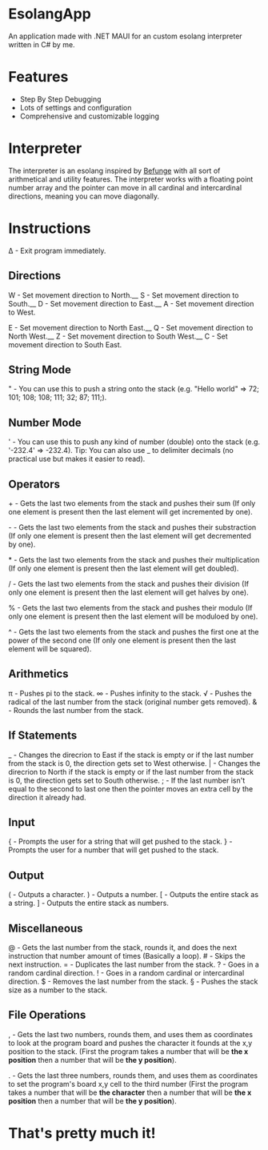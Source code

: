 # EsolangApp
An application made with .NET MAUI for an custom esolang interpreter written in C# by me.

# Features
- Step By Step Debugging
- Lots of settings and configuration
- Comprehensive and customizable logging

# Interpreter
The interpreter is an esolang inspired by [Befunge](https://en.m.wikipedia.org/wiki/Befunge) with all sort of arithmetical and utility features. The interpreter works with a floating point number array and the pointer can move in all cardinal and intercardinal directions, meaning you can move diagonally.

# Instructions
∆ - Exit program immediately.

## Directions
W - Set movement direction to North.__
S - Set movement direction to South.__
D - Set movement direction to East.__
A - Set movement direction to West.

E - Set movement direction to North East.__
Q - Set movement direction to North West.__
Z - Set movement direction to South West.__
C - Set movement direction to South East.

## String Mode
" - You can use this to push a string onto the stack (e.g. "Hello world" => 72; 101; 108; 108; 111; 32; 87; 111;).

## Number Mode
' - You can use this to push any kind of number (double) onto the stack (e.g. '-232.4' => -232.4).
Tip: You can also use _ to delimiter decimals (no practical use but makes it easier to read).

## Operators
\+ - Gets the last two elements from the stack and pushes their sum (If only one element is present then the last element will get incremented by one).

\- - Gets the last two elements from the stack and pushes their substraction (If only one element is present then the last element will get decremented by one).

\* - Gets the last two elements from the stack and pushes their multiplication (If only one element is present then the last element will get doubled).

/ - Gets the last two elements from the stack and pushes their division (If only one element is present then the last element will get halves by one).

% - Gets the last two elements from the stack and pushes their modulo (If only one element is present then the last element will be moduloed by one).

^ - Gets the last two elements from the stack and pushes the first one at the power of the second one (If only one element is present then the last element will be squared).

## Arithmetics
π - Pushes pi to the stack.
∞ - Pushes infinity to the stack.
√ - Pushes the radical of the last number from the stack (original number gets removed).
& - Rounds the last number from the stack.

## If Statements
_ - Changes the direcrion to East if the stack is empty or if the last number from the stack is 0, the direction gets set to West otherwise.
| - Changes the direcrion to North if the stack is empty or if the last number from the stack is 0, the direction gets set to South otherwise.
; - If the last number isn't equal to the second to last one then the pointer moves an extra cell by the direction it already had.

## Input
{ - Prompts the user for a string that will get pushed to the stack.
} - Prompts the user for a number that will get pushed to the stack.

## Output
( - Outputs a character.
) - Outputs a number.
[ - Outputs the entire stack as a string.
] - Outputs the entire stack as numbers.

## Miscellaneous
@ - Gets the last number from the stack, rounds it, and does the next instruction that number amount of times (Basically a loop).
\# - Skips the next instruction.
= - Duplicates the last number from the stack.
? - Goes in a random cardinal direction.
! - Goes in a random cardinal or intercardinal direction.
$ - Removes the last number from the stack.
§ - Pushes the stack size as a number to the stack.

## File Operations
, - Gets the last two numbers, rounds them, and uses them as coordinates to look at the program board and pushes the character it founds at the x,y position to the stack. (First the program takes a number that will be **the x position** then a number that will be **the y position**).

. - Gets the last three numbers, rounds them, and uses them as coordinates to set the program's board x,y cell to the third number (First the program takes a number that will be **the character** then a number that will be **the x position** then a number that will be **the y position**).


# That's pretty much it!
